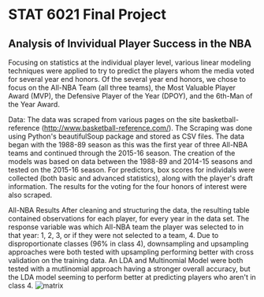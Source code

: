 # STAT 6021 Final Project
## Analysis of Invividual Player Success in the NBA

Focusing on statistics at the individual player level, various linear modeling techniques were applied to try to predict the players whom the media voted for several year end honors. Of the several year end honors, we chose to focus on the All-NBA Team (all three teams), the Most Valuable Player Award (MVP), the Defensive Player of the Year (DPOY), and the 6th-Man of the Year Award.

Data:
The data was scraped from various pages on the site basketball-reference (http://www.basketball-reference.com/). The Scraping was done using Python's beautifulSoup package and stored as CSV files. The data began with the 1988-89 season as this was the first year of three All-NBA teams and continued through the 2015-16 season. The creation of the models was based on data between the 1988-89 and 2014-15 seasons and tested on the 2015-16 season. For predictors, box scores for individals were collected (both basic and advanced statistics), along with the player's draft information. The results for the voting for the four honors of interest were also scraped.

All-NBA Results
After cleaning and structuring the data, the resulting table contained observations for each player, for every year in the data set. The response variable was which All-NBA team the player was selected to in that year: 1, 2, 3, or if they were not selected to a team, 4. Due to disproportionate classes (96% in class 4), downsampling and upsampling approaches were both tested with upsampling performing better with cross validation on the training data. An LDA and Multinomial Model were both tested with a mutlinomial approach having a stronger overall accuracy, but the LDA model seeming to perform better at predicting players who aren't in class 4.
![matrix](https://github.com/mdavolio/stat_nba/blob/master/confusion_matrix.PNG, "Confusion Matrix for LDA All-NBA Analysis")
